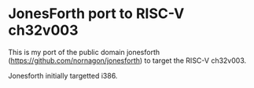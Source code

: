 # JonesForth port to RISC-V ch32v003
This is my port of the public domain jonesforth (https://github.com/nornagon/jonesforth)
to target the RISC-V ch32v003.

Jonesforth initially targetted i386.
